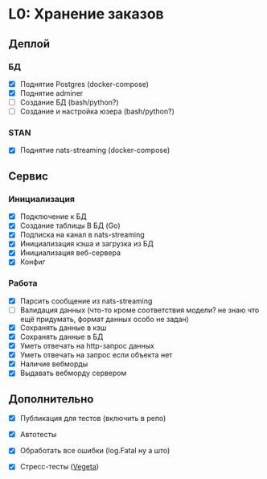 # L0: Хранение заказов

## Деплой

### БД 

- [x] Поднятие Postgres (docker-compose)
- [x] Поднятие adminer
- [ ] Создание БД (bash/python?)
- [ ] Создание и настройка юзера (bash/python?)

### STAN

- [x] Поднятие nats-streaming (docker-compose)

## Сервис

### Инициализация

- [x] Подключение к БД
- [x] Создание таблицы В БД (Go)
- [x] Подписка на канал в nats-streaming
- [x] Инициализация кэша и загрузка из БД
- [x] Инициализация веб-сервера
- [x] Конфиг

### Работа

- [x] Парсить сообщение из nats-streaming
- [ ] Валидация данных (что-то кроме соответствия модели? не знаю что ещё придумать, формат данных особо не задан)
- [x] Сохранять данные в кэш
- [x] Сохранять данные в БД
- [x] Уметь отвечать на http-запрос данных
- [x] Уметь отвечать на запрос если объекта нет
- [x] Наличие вебморды
- [x] Выдавать вебморду сервером

## Дополнительно

- [x] Публикация для тестов (включить в репо)
- [x] Автотесты
- [x] Обработать все ошибки (log.Fatal ну а што)
- [x] Стресс-тесты ([Vegeta](https://github.com/tsenart/vegeta))


